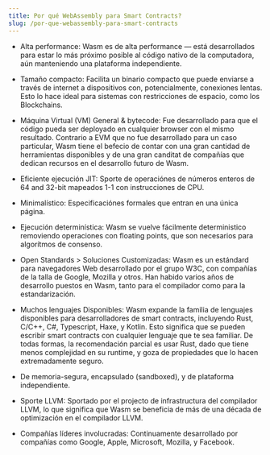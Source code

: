 ```yaml
---
title: Por qué WebAssembly para Smart Contracts?
slug: /por-que-webassembly-para-smart-contracts
---
```


* <span class="highlight">Alta performance: </span>Wasm es de alta performance — está desarrollados para estar lo más próximo posible al código nativo de la computadora, aún manteniendo una plataforma independiente.

* <span class="highlight">Tamaño compacto: </span>Facilita un binario compacto que puede enviarse a través de internet a dispositivos con, potencialmente, conexiones lentas. 
Esto lo hace ideal para sistemas con restricciones de espacio, como los Blockchains.

* <span class="highlight">Máquina Virtual (VM) General & bytecode: </span> 
Fue desarrollado para que el código pueda ser deployado en cualquier browser con el mismo resultado.
Contrario a EVM que no fue desarrollado para un caso particular, Wasm tiene el befecio de contar con una gran cantidad de herramientas disponibles y de una gran canditat de compañías que dedican recursos en el desarrollo futuro de Wasm.

* <span class="highlight">Eficiente ejecución JIT: </span>
Sporte de operaciónes de números enteros de 64 and 32-bit mapeados 1-1 con instrucciones de CPU.

* <span class="highlight">Minimalístico: </span> Especificaciónes formales que entran en una única página.

* <span class="highlight">Ejecución determinística: </span>
Wasm se vuelve fácilmente deterministico removiendo operaciones con floating points, que son necesarios para algorítmos de consenso.

* <span class="highlight">Open Standards > Soluciones Customizadas: </span>
Wasm es un estándard para navegadores Web desarrollado por el grupo W3C, con compañías de la talla de Google, Mozilla y otros.
Han habido varios años de desarrollo puestos en Wasm, tanto para el compilador como para la estandarización.

* <span class="highlight">Muchos lenguajes Disponibles: </span> Wasm expande la familia de lenguajes disponibles para desarrolladores de smart contracts, incluyendo Rust, C/C++, C#, Typescript, Haxe, y Kotlin. Esto significa que se pueden escribir smart contracts con cualquier lenguaje que te sea familiar. De todas formas, la recomendación parcial es usar Rust, dado que tiene menos complejidad en su runtime, y goza de propiedades que lo hacen extremadamente seguro.

* <span class="highlight">De memoria-segura, encapsulado (sandboxed), y de plataforma independiente.</span>

* <span class="highlight">Sporte LLVM: </span>
Sportado por el projecto de infrastructura del compilador LLVM, lo que significa que Wasm se beneficia de más de una década de optimización en el compilador LLVM.

* <span class="highlight">Compañías líderes involucradas: </span> Continuamente desarrollado por compañías como Google, Apple, Microsoft, Mozilla, y Facebook.

